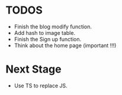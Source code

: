 # TODOS

 - Finish the blog modify function.
 - Add hash to image table.
 - Finish the Sign up function.
 - Think about the home page (important !!!)

# Next Stage

 - Use TS to replace JS.
